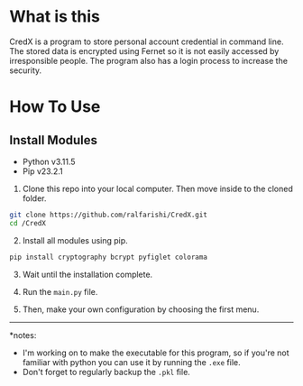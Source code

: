 # What is this

CredX is a program to store personal account credential in command line. The stored data is encrypted using Fernet so it is not easily accessed by irresponsible people. The program also has a login process to increase the security.

# How To Use

## Install Modules

- Python v3.11.5
- Pip v23.2.1

1. Clone this repo into your local computer. Then move inside to the cloned folder.

```bash
git clone https://github.com/ralfarishi/CredX.git
cd /CredX
```

2. Install all modules using pip.

```bash
pip install cryptography bcrypt pyfiglet colorama
```

3. Wait until the installation complete.

4. Run the `main.py` file.

5. Then, make your own configuration by choosing the first menu.

---

\*notes:

- I'm working on to make the executable for this program, so if you're not familiar with python you can use it by running the `.exe` file.
- Don't forget to regularly backup the `.pkl` file.
